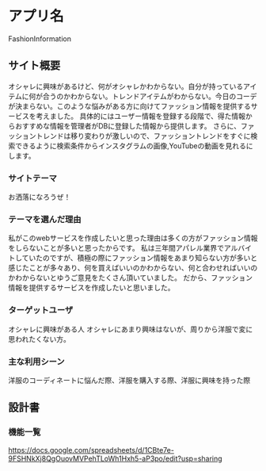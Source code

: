 # アプリ名
FashionInformation

## サイト概要
オシャレに興味があるけど、何がオシャレかわからない。自分が持っているアイテムに何が合うのかわからない。トレンドアイテムがわからない。今日のコーデが決まらない。このような悩みがある方に向けてファッション情報を提供するサービスを考えました。
具体的にはユーザー情報を登録する段階で、得た情報からおすすめな情報を管理者がDBに登録した情報から提供します。
さらに、ファッショントレンドは移り変わりが激しいので、ファッショントレンドをすぐに検索できるように検索条件からインスタグラムの画像,YouTubeの動画を見れるにします。


### サイトテーマ
お洒落になろうぜ！

### テーマを選んだ理由
私がこのwebサービスを作成したいと思った理由は多くの方がファッション情報をしらないことが多いと思ったからです。
私は三年間アパレル業界でアルバイトしていたのですが、積極の際にファッション情報をあまり知らない方が多いと感じたことが多々あり、何を買えばいいのかわからない、何と合わせればいいのかわからないとゆうご意見をたくさん頂いていました。
だから、ファッション情報を提供するサービスを作成したいと思いました。

### ターゲットユーザ
オシャレに興味がある人
オシャレにあまり興味はないが、周りから洋服で変に思われたくない方。

### 主な利用シーン
洋服のコーディネートに悩んだ際、洋服を購入する際、洋服に興味を持った際

## 設計書


### 機能一覧
https://docs.google.com/spreadsheets/d/1CBte7e-9FSHNkXj8QgOuovMVPehTLoWh1Hxh5-aP3po/edit?usp=sharing
